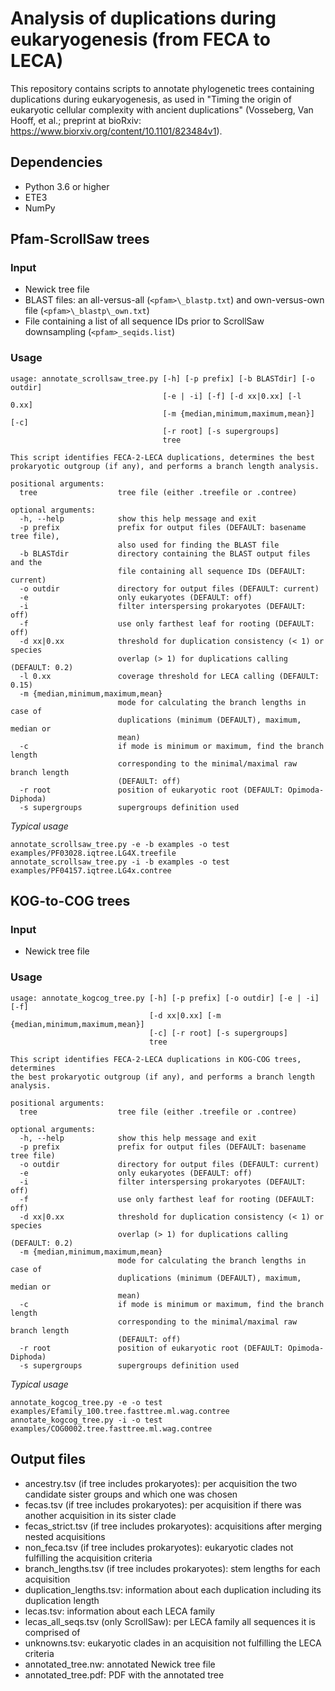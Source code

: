 # Analysis of duplications during eukaryogenesis (from FECA to LECA)

This repository contains scripts to annotate phylogenetic trees containing duplications during eukaryogenesis, as used in "Timing the origin of eukaryotic cellular complexity with ancient duplications" (Vosseberg, Van Hooff, et al.; preprint at bioRxiv: https://www.biorxiv.org/content/10.1101/823484v1).

## Dependencies
- Python 3.6 or higher
- ETE3
- NumPy

## Pfam-ScrollSaw trees

### Input
- Newick tree file
- BLAST files: an all-versus-all (`<pfam>\_blastp.txt`) and own-versus-own file (`<pfam>\_blastp\_own.txt`)
- File containing a list of all sequence IDs prior to ScrollSaw downsampling (`<pfam>_seqids.list`)

### Usage
```
usage: annotate_scrollsaw_tree.py [-h] [-p prefix] [-b BLASTdir] [-o outdir]
                                  [-e | -i] [-f] [-d xx|0.xx] [-l 0.xx]
                                  [-m {median,minimum,maximum,mean}] [-c]
                                  [-r root] [-s supergroups]
                                  tree

This script identifies FECA-2-LECA duplications, determines the best
prokaryotic outgroup (if any), and performs a branch length analysis.

positional arguments:
  tree                  tree file (either .treefile or .contree)

optional arguments:
  -h, --help            show this help message and exit
  -p prefix             prefix for output files (DEFAULT: basename tree file),
                        also used for finding the BLAST file
  -b BLASTdir           directory containing the BLAST output files and the
                        file containing all sequence IDs (DEFAULT: current)
  -o outdir             directory for output files (DEFAULT: current)
  -e                    only eukaryotes (DEFAULT: off)
  -i                    filter interspersing prokaryotes (DEFAULT: off)
  -f                    use only farthest leaf for rooting (DEFAULT: off)
  -d xx|0.xx            threshold for duplication consistency (< 1) or species
                        overlap (> 1) for duplications calling (DEFAULT: 0.2)
  -l 0.xx               coverage threshold for LECA calling (DEFAULT: 0.15)
  -m {median,minimum,maximum,mean}
                        mode for calculating the branch lengths in case of
                        duplications (minimum (DEFAULT), maximum, median or
                        mean)
  -c                    if mode is minimum or maximum, find the branch length
                        corresponding to the minimal/maximal raw branch length
                        (DEFAULT: off)
  -r root               position of eukaryotic root (DEFAULT: Opimoda-Diphoda)
  -s supergroups        supergroups definition used

```
_Typical usage_
```
annotate_scrollsaw_tree.py -e -b examples -o test examples/PF03028.iqtree.LG4X.treefile
annotate_scrollsaw_tree.py -i -b examples -o test examples/PF04157.iqtree.LG4x.contree
```

## KOG-to-COG trees

### Input
- Newick tree file

### Usage
```
usage: annotate_kogcog_tree.py [-h] [-p prefix] [-o outdir] [-e | -i] [-f]
                               [-d xx|0.xx] [-m {median,minimum,maximum,mean}]
                               [-c] [-r root] [-s supergroups]
                               tree

This script identifies FECA-2-LECA duplications in KOG-COG trees, determines
the best prokaryotic outgroup (if any), and performs a branch length analysis.

positional arguments:
  tree                  tree file (either .treefile or .contree)

optional arguments:
  -h, --help            show this help message and exit
  -p prefix             prefix for output files (DEFAULT: basename tree file)
  -o outdir             directory for output files (DEFAULT: current)
  -e                    only eukaryotes (DEFAULT: off)
  -i                    filter interspersing prokaryotes (DEFAULT: off)
  -f                    use only farthest leaf for rooting (DEFAULT: off)
  -d xx|0.xx            threshold for duplication consistency (< 1) or species
                        overlap (> 1) for duplications calling (DEFAULT: 0.2)
  -m {median,minimum,maximum,mean}
                        mode for calculating the branch lengths in case of
                        duplications (minimum (DEFAULT), maximum, median or
                        mean)
  -c                    if mode is minimum or maximum, find the branch length
                        corresponding to the minimal/maximal raw branch length
                        (DEFAULT: off)
  -r root               position of eukaryotic root (DEFAULT: Opimoda-Diphoda)
  -s supergroups        supergroups definition used
```

_Typical usage_
```
annotate_kogcog_tree.py -e -o test examples/Efamily_100.tree.fasttree.ml.wag.contree
annotate_kogcog_tree.py -i -o test examples/COG0002.tree.fasttree.ml.wag.contree
```

## Output files
- ancestry.tsv (if tree includes prokaryotes): per acquisition the two candidate sister groups and which one was chosen
- fecas.tsv (if tree includes prokaryotes): per acquisition if there was another acquisition in its sister clade
- fecas_strict.tsv (if tree includes prokaryotes): acquisitions after merging nested acquisitions
- non_feca.tsv (if tree includes prokaryotes): eukaryotic clades not fulfilling the acquisition criteria
- branch_lengths.tsv (if tree includes prokaryotes): stem lengths for each acquisition
- duplication_lengths.tsv: information about each duplication including its duplication length
- lecas.tsv: information about each LECA family
- lecas_all_seqs.tsv (only ScrollSaw): per LECA family all sequences it is comprised of
- unknowns.tsv: eukaryotic clades in an acquisition not fulfilling the LECA criteria
- annotated_tree.nw: annotated Newick tree file
- annotated_tree.pdf: PDF with the annotated tree
